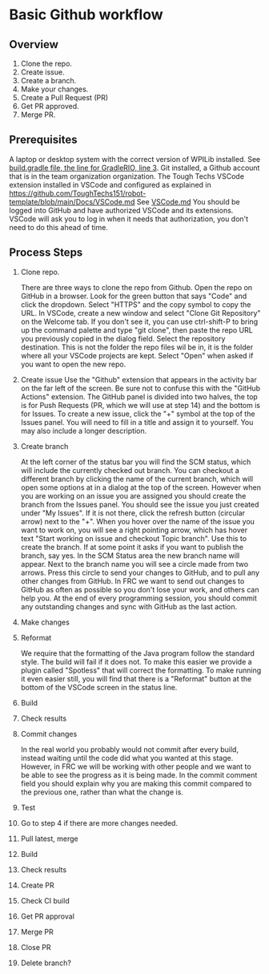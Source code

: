 # Basic Github workflow

## Overview
1. Clone the repo.
1. Create issue.
1. Create a branch.
1. Make your changes.
1. Create a Pull Request (PR)
1. Get PR approved.
1. Merge PR.

## Prerequisites
A laptop or desktop system with the correct version of WPILib installed. See [build.gradle file, the line for GradleRIO, line 3](../build.gradle). Git installed, a Github account that is in the team organization organization. The Tough Techs VSCode extension installed in VSCode and configured as explained in https://github.com/ToughTechs151/robot-template/blob/main/Docs/VSCode.md See [VSCode.md](VSCode.md) You should be logged into GitHub and have authorized VSCode and its extensions. VSCode will ask you to log in when it needs that authorization, you don't need to do this ahead of time.

## Process Steps
1. Clone repo.

   There are three ways to clone the repo from Github.
   Open the repo on GitHub in a browser.
   Look for the green button that says "Code" and click the dropdown. Select "HTTPS" and the copy symbol to copy the URL.
   In VSCode, create a new window and select "Clone Git Repository" on the Welcome tab. If you don't see it, you can use ctrl-shift-P to bring up the command palette and type
   "git clone", then paste the repo URL you previously copied in the dialog field.
   Select the repository destination. This is not the folder the repo files wil be in, it is the folder where all your VSCode projects are kept.
   Select "Open" when asked if you want to open the new repo.

1. Create issue
   Use the "Github" extension that appears in the activity bar on the far left of the screen. Be sure not to confuse this with the "GitHub Actions" extension. The GitHub panel is divided into two halves, the top is for Push Requests (PR, which we will use at step 14) and the bottom is for Issues. To create a new issue, click the "+" symbol at the top of the Issues panel. You will need to fill in a title and assign it to yourself. You may also include a longer description.

1. Create branch

   At the left corner of the status bar you will find the SCM status, which will include the currently checked out branch. You can checkout a different branch by clicking the name of the current branch, which will open some options at in a dialog at the top of the screen. However when you are working on an issue you are assigned you should create the branch from the Issues panel. You should see the issue you just created under "My Issues". If it is not there, click the refresh button (circular arrow) next to the "+". When you hover over the name of the issue you want to work on, you will see a right pointing arrow, which has hover text "Start working on issue and checkout Topic branch". Use this to create the branch. If at some point it asks if you want to publish the branch, say yes. In the SCM Status area the new branch name will appear. Next to the branch name you will see a circle made from two arrows. Press this circle to send your changes to GitHub, and to pull any other changes from GitHub. In FRC we want to send out changes to GitHub as often as possible so you don't lose your work, and others can help you. At the end of every programming session, you should commit any outstanding changes and sync with GitHub as the last action.

1. Make changes
1. Reformat

   We require that the formatting of the Java program follow the standard style. The build will fail if it does not. To make this easier we provide a plugin called "Spotless" that will correct the formatting. To make running it even easier still, you will find that there is a "Reformat" button at the bottom of the VSCode screen in the status line.

1. Build
1. Check results
1. Commit changes

   In the real world you probably would not commit after every build, instead waiting until the code did what you wanted at this stage. However, in FRC we will be working with other people and we want to be able to see the progress as it is being made. In the commit comment field you should explain why you are making this commit compared to the previous one, rather than what the change is.
1. Test
1. Go to step 4 if there are more changes needed.
1. Pull latest, merge
1. Build
1. Check results
1. Create PR
1. Check CI build
1. Get PR approval
1. Merge PR
1. Close PR
1. Delete branch?
